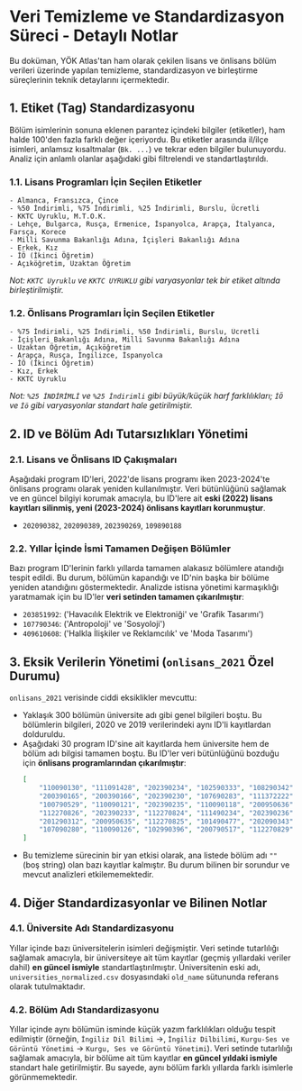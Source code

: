 # Veri Temizleme ve Standardizasyon Süreci - Detaylı Notlar

Bu doküman, YÖK Atlas'tan ham olarak çekilen lisans ve önlisans bölüm verileri üzerinde yapılan temizleme, standardizasyon ve birleştirme süreçlerinin teknik detaylarını içermektedir.

## 1. Etiket (Tag) Standardizasyonu

Bölüm isimlerinin sonuna eklenen parantez içindeki bilgiler (etiketler), ham halde 100'den fazla farklı değer içeriyordu. Bu etiketler arasında il/ilçe isimleri, anlamsız kısaltmalar (`Bk. ...`) ve tekrar eden bilgiler bulunuyordu. Analiz için anlamlı olanlar aşağıdaki gibi filtrelendi ve standartlaştırıldı.

### 1.1. Lisans Programları İçin Seçilen Etiketler

```
- Almanca, Fransızca, Çince
- %50 İndirimli, %75 İndirimli, %25 İndirimli, Burslu, Ücretli
- KKTC Uyruklu, M.T.O.K.
- Lehçe, Bulgarca, Rusça, Ermenice, İspanyolca, Arapça, İtalyanca, Farsça, Korece
- Milli Savunma Bakanlığı Adına, İçişleri Bakanlığı Adına
- Erkek, Kız
- İÖ (İkinci Öğretim)
- Açıköğretim, Uzaktan Öğretim
```
*Not: `KKTC Uyruklu` ve `KKTC UYRUKLU` gibi varyasyonlar tek bir etiket altında birleştirilmiştir.*

### 1.2. Önlisans Programları İçin Seçilen Etiketler

```
- %75 İndirimli, %25 İndirimli, %50 İndirimli, Burslu, Ücretli
- İçişleri Bakanlığı Adına, Milli Savunma Bakanlığı Adına
- Uzaktan Öğretim, Açıköğretim
- Arapça, Rusça, İngilizce, İspanyolca
- İÖ (İkinci Öğretim)
- Kız, Erkek
- KKTC Uyruklu
```
*Not: `%25 İNDİRİMLİ` ve `%25 İndirimli` gibi büyük/küçük harf farklılıkları; `İÖ` ve `İö` gibi varyasyonlar standart hale getirilmiştir.*

## 2. ID ve Bölüm Adı Tutarsızlıkları Yönetimi

### 2.1. Lisans ve Önlisans ID Çakışmaları

Aşağıdaki program ID'leri, 2022'de lisans programı iken 2023-2024'te önlisans programı olarak yeniden kullanılmıştır. Veri bütünlüğünü sağlamak ve en güncel bilgiyi korumak amacıyla, bu ID'lere ait **eski (2022) lisans kayıtları silinmiş, yeni (2023-2024) önlisans kayıtları korunmuştur**.
- `202090382`, `202090389`, `202390269`, `109890188`

### 2.2. Yıllar İçinde İsmi Tamamen Değişen Bölümler

Bazı program ID'lerinin farklı yıllarda tamamen alakasız bölümlere atandığı tespit edildi. Bu durum, bölümün kapandığı ve ID'nin başka bir bölüme yeniden atandığını göstermektedir. Analizde istisna yönetimi karmaşıklığı yaratmamak için bu ID'ler **veri setinden tamamen çıkarılmıştır**:
- `203851992`: ('Havacılık Elektrik ve Elektroniği' ve 'Grafik Tasarımı')
- `107790346`: ('Antropoloji' ve 'Sosyoloji')
- `409610608`: ('Halkla İlişkiler ve Reklamcılık' ve 'Moda Tasarımı')

## 3. Eksik Verilerin Yönetimi (`onlisans_2021` Özel Durumu)

`onlisans_2021` verisinde ciddi eksiklikler mevcuttu:
- Yaklaşık 300 bölümün üniversite adı gibi genel bilgileri boştu. Bu bölümlerin bilgileri, 2020 ve 2019 verilerindeki aynı ID'li kayıtlardan dolduruldu.
- Aşağıdaki 30 program ID'sine ait kayıtlarda hem üniversite hem de bölüm adı bilgisi tamamen boştu. Bu ID'ler veri bütünlüğünü bozduğu için **önlisans programlarından çıkarılmıştır**:
  ```json
  [
      "110090130", "111091428", "202390234", "102590333", "108290342", 
      "200390165", "200390166", "202390230", "107690283", "111372222", 
      "100790529", "110090121", "202390235", "110090118", "200950636", 
      "112270826", "202390233", "112270824", "111490234", "202390236", 
      "201290312", "200950635", "112270825", "101490477", "202090343", 
      "107090280", "110090126", "102990396", "200790517", "112270829"
  ]
  ```
- Bu temizleme sürecinin bir yan etkisi olarak, ana listede bölüm adı `""` (boş string) olan bazı kayıtlar kalmıştır. Bu durum bilinen bir sorundur ve mevcut analizleri etkilememektedir.

## 4. Diğer Standardizasyonlar ve Bilinen Notlar

### 4.1. Üniversite Adı Standardizasyonu

Yıllar içinde bazı üniversitelerin isimleri değişmiştir. Veri setinde tutarlılığı sağlamak amacıyla, bir üniversiteye ait tüm kayıtlar (geçmiş yıllardaki veriler dahil) **en güncel ismiyle** standartlaştırılmıştır. Üniversitenin eski adı, `universities_normalized.csv` dosyasındaki `old_name` sütununda referans olarak tutulmaktadır.

### 4.2. Bölüm Adı Standardizasyonu

Yıllar içinde aynı bölümün isminde küçük yazım farklılıkları olduğu tespit edilmiştir (örneğin, `İngiliz Dil Bilimi` ->, `İngiliz Dilbilimi`, `Kurgu-Ses ve Görüntü Yönetimi` -> `Kurgu, Ses ve Görüntü Yönetimi`). Veri setinde tutarlılığı sağlamak amacıyla, bir bölüme ait tüm kayıtlar **en güncel yıldaki ismiyle** standart hale getirilmiştir. Bu sayede, aynı bölüm farklı yıllarda farklı isimlerle görünmemektedir.